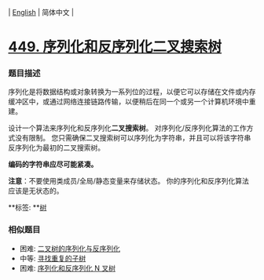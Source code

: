 | [English](README_EN.md) | 简体中文 |

# [449. 序列化和反序列化二叉搜索树](https://leetcode-cn.com/problems/serialize-and-deserialize-bst)
 ### 题目描述
<p>序列化是将数据结构或对象转换为一系列位的过程，以便它可以存储在文件或内存缓冲区中，或通过网络连接链路传输，以便稍后在同一个或另一个计算机环境中重建。</p>

<p>设计一个算法来序列化和反序列化<strong>二叉搜索树</strong>。 对序列化/反序列化算法的工作方式没有限制。 您只需确保二叉搜索树可以序列化为字符串，并且可以将该字符串反序列化为最初的二叉搜索树。</p>

<p><strong>编码的字符串应尽可能紧凑。</strong></p>

<p><strong>注意</strong>：不要使用类成员/全局/静态变量来存储状态。 你的序列化和反序列化算法应该是无状态的。</p>

**标签:	**[树](https://leetcode-cn.com/tag/tree) 
 ### 相似题目
- 困难:	[二叉树的序列化与反序列化](https://leetcode-cn.com/problems/serialize-and-deserialize-binary-tree) 
- 中等:	[寻找重复的子树](https://leetcode-cn.com/problems/find-duplicate-subtrees) 
- 困难:	[序列化和反序列化 N 叉树](https://leetcode-cn.com/problems/serialize-and-deserialize-n-ary-tree) 
